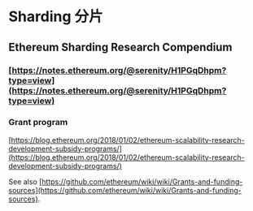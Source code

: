 # Sharding 分片

### 

### 

### 

## Ethereum Sharding Research Compendium <a id="Ethereum-Sharding-Research-Compendium"></a>

### [https://notes.ethereum.org/@serenity/H1PGqDhpm?type=view](https://notes.ethereum.org/@serenity/H1PGqDhpm?type=view)

### Grant program

[https://blog.ethereum.org/2018/01/02/ethereum-scalability-research-development-subsidy-programs/](https://blog.ethereum.org/2018/01/02/ethereum-scalability-research-development-subsidy-programs/)

See also [https://github.com/ethereum/wiki/wiki/Grants-and-funding-sources](https://github.com/ethereum/wiki/wiki/Grants-and-funding-sources).



